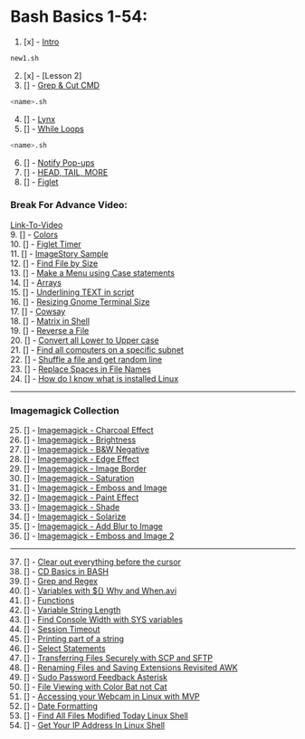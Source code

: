 # Bash Basics 1-54:
1. [x] - [Intro](./notes1.md)    
```sh
new1.sh
```
2. [x] - [Lesson 2]    
3. [] - [Grep & Cut CMD]()    
```sh
<name>.sh
```
4. [] - [Lynx]()    
5. [] - [While Loops]()    
```sh
<name>.sh
```
6. [] - [Notify Pop-ups]()    
7. [] - [HEAD, TAIL, MORE]()    
8. [] - [Figlet]()    
### Break For Advance Video:
[Link-To-Video](https://www.youtube.com/watch?v=uqHjc7hlqd0)   
9. [] - [Colors]()    
10. [] - [Figlet Timer]()    
11. [] - [ImageStory Sample]()    
12. [] - [Find File by Size]()    
13. [] - [Make a Menu using Case statements]()    
14. [] - [Arrays]()    
15. [] - [Underlining TEXT in script]()    
16. [] - [Resizing Gnome Terminal Size]()    
17. [] - [Cowsay]()    
18. [] - [Matrix in Shell]()    
19. [] - [Reverse a File]()    
20. [] - [Convert all Lower to Upper case]()    
21. [] - [Find all computers on a specific subnet]()    
22. [] - [Shuffle a file and get random line]()    
23. [] - [Replace Spaces in File Names]()    
24. [] - [How do I know what is installed Linux]()  
***   
### Imagemagick Collection     
25. [] - [Imagemagick - Charcoal Effect]()    
26. [] - [Imagemagick - Brightness]()    
27. [] - [Imagemagick - B&W Negative]()    
28. [] - [Imagemagick - Edge Effect]()    
29. [] - [Imagemagick - Image Border]()    
30. [] - [Imagemagick - Saturation]()    
31. [] - [Imagemagick - Emboss and Image]()    
32. [] - [Imagemagick - Paint Effect]()    
33. [] - [Imagemagick - Shade]()    
34. [] - [Imagemagick - Solarize]()    
35. [] - [Imagemagick - Add Blur to Image]()    
36. [] - [Imagemagick - Emboss and Image 2]()    
***   
37. [] - [Clear out everything before the cursor]()    
38. [] - [CD Basics in BASH]()    
39. [] - [Grep and Regex]()    
40. [] - [Variables with ${} Why and When.avi]()    
41. [] - [Functions]()    
42. [] - [Variable String Length]()    
43. [] - [Find Console Width with SYS variables]()    
44. [] - [Session Timeout]()    
45. [] - [Printing part of a string]()    
46. [] - [Select Statements]()    
47. [] - [Transferring Files Securely with SCP and SFTP]()    
48. [] - [Renaming Files and Saving Extensions Revisited AWK]()    
49. [] - [Sudo Password Feedback Asterisk]()    
50. [] - [File Viewing with Color Bat not Cat]()    
51. [] - [Accessing your Webcam in Linux with MVP]()    
52. [] - [Date Formatting]()    
53. [] - [Find All Files Modified Today Linux Shell]()    
54. [] - [Get Your IP Address In Linux Shell]()    
